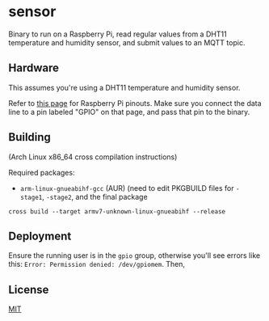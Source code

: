# sensor

Binary to run on a Raspberry Pi, read regular values from a DHT11 temperature and humidity sensor, and submit values to an MQTT topic.

## Hardware

This assumes you're using a DHT11 temperature and humidity sensor.

Refer to [this page](https://pinout.xyz/) for Raspberry Pi pinouts. Make sure you connect the data line to a pin labeled "GPIO" on that page, and pass that pin to the binary.

## Building

(Arch Linux x86_64 cross compilation instructions)

Required packages:
- `arm-linux-gnueabihf-gcc` (AUR) (need to edit PKGBUILD files for `-stage1`, `-stage2`, and the final package

```
cross build --target armv7-unknown-linux-gnueabihf --release
```

## Deployment

Ensure the running user is in the `gpio` group, otherwise you'll see errors like this: `Error: Permission denied: /dev/gpiomem`. Then,

## License

[MIT](LICENSE.md)
